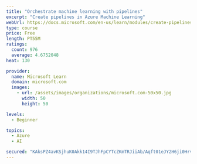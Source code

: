 ```yaml
---
title: "Orchestrate machine learning with pipelines"
excerpt: "Create pipelines in Azure Machine Learning"
webUrl: https://docs.microsoft.com/en-us/learn/modules/create-pipelines-in-aml/
type: course
price: Free
length: PT55M
ratings:
  count: 976
  average: 4.6752048
heat: 130

provider:
  name: Microsoft Learn
  domain: microsoft.com
  images:
    - url: /assets/images/organizations/microsoft.com-50x50.jpg
      width: 50
      height: 50

levels:
  - Beginner

topics:
  - Azure
  - AI

secured: "KAksPZ4avKSjhuK0Akk14I9TJhFpCYTcZKmTRJiiAb/Aqft01eJY2H6ji0HrvtH1p+a4WGzcwIRbcWzzotrOfV+woICcN9VFgF4Va398A6Q/9iIKCCi/jo4ipOmMH8+iSYHtoty8mT51ATiq0P+G2Ux87nN1Jkw44f9nOQpi5kzIhXRdwwPrwsd2VWeS/RZjxrEtPgv3u3cboRmEFvF3uFkLFC+n0FP18Z7C3Z+WpxgTs/+NGeO1kSqvFKDHELToAKa8TOpSUWBF9jVcKC/Py+SgO7nKWtFheNhTAbPuwTA0mwuua/csalPHSFFg7uXxnfFtCkoFJB1lGtYFN/ijuxeBNlz0i0375UXHbYW46181DuXfb4hPVXmgTyeV5UWbCPRJxgt1ZHEur8r4XTaQenhFxUOu+xmzUxkluHhp3AY=;QV2Y9QRmJgxg28DXnmC+lQ=="
---
```


